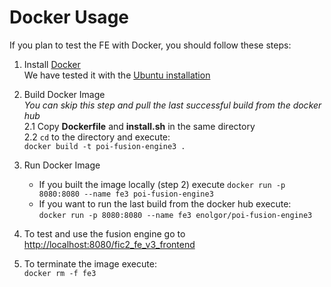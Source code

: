 Docker Usage
============

If you plan to test the FE with Docker, you should follow these steps:

1.	Install [Docker](https://docs.docker.com/installation/#installation)  
	We have tested it with the [Ubuntu installation](https://docs.docker.com/installation/ubuntulinux/)
	
2.	Build Docker Image  
	*You can skip this step and pull the last successful build from the docker hub*  
	2.1	Copy **Dockerfile** and **install.sh** in the same directory  
	2.2 `cd` to the directory and execute:  
		`docker build -t poi-fusion-engine3 .`
	
3.	Run Docker Image  
	-	If you built the image locally (step 2) execute `docker run -p 8080:8080 --name fe3 poi-fusion-engine3`  
	-	If you want to run the last build from the docker hub execute:  
		`docker run -p 8080:8080 --name fe3 enolgor/poi-fusion-engine3`
	
4.	To test and use the fusion engine go to [http://localhost:8080/fic2_fe_v3_frontend](http://localhost:8080/fic2_fe_v3_frontend)  

5.	To terminate the image execute:  
	`docker rm -f fe3`  